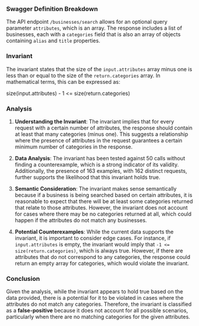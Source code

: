 ### Swagger Definition Breakdown
The API endpoint `/businesses/search` allows for an optional query parameter `attributes`, which is an array. The response includes a list of businesses, each with a `categories` field that is also an array of objects containing `alias` and `title` properties.

### Invariant
The invariant states that the size of the `input.attributes` array minus one is less than or equal to the size of the `return.categories` array. In mathematical terms, this can be expressed as:

size(input.attributes) - 1 <= size(return.categories)

### Analysis
1. **Understanding the Invariant**: The invariant implies that for every request with a certain number of attributes, the response should contain at least that many categories (minus one). This suggests a relationship where the presence of attributes in the request guarantees a certain minimum number of categories in the response.

2. **Data Analysis**: The invariant has been tested against 50 calls without finding a counterexample, which is a strong indicator of its validity. Additionally, the presence of 163 examples, with 162 distinct requests, further supports the likelihood that this invariant holds true.

3. **Semantic Consideration**: The invariant makes sense semantically because if a business is being searched based on certain attributes, it is reasonable to expect that there will be at least some categories returned that relate to those attributes. However, the invariant does not account for cases where there may be no categories returned at all, which could happen if the attributes do not match any businesses.

4. **Potential Counterexamples**: While the current data supports the invariant, it is important to consider edge cases. For instance, if `input.attributes` is empty, the invariant would imply that `-1 <= size(return.categories)`, which is always true. However, if there are attributes that do not correspond to any categories, the response could return an empty array for categories, which would violate the invariant.

### Conclusion
Given the analysis, while the invariant appears to hold true based on the data provided, there is a potential for it to be violated in cases where the attributes do not match any categories. Therefore, the invariant is classified as a **false-positive** because it does not account for all possible scenarios, particularly when there are no matching categories for the given attributes.
